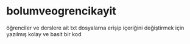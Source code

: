 # bolumveogrencikayit
öğrenciler ve derslere ait txt dosyalarna erişip içeriğini değiştirmek için yazılmış kolay ve basit bir kod
